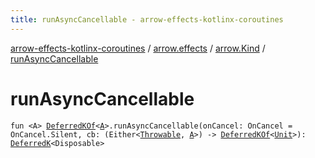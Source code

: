 ```yaml
---
title: runAsyncCancellable - arrow-effects-kotlinx-coroutines
---
```


[arrow-effects-kotlinx-coroutines](../../index.html) / [arrow.effects](../index.html) / [arrow.Kind](index.html) / [runAsyncCancellable](./run-async-cancellable.html)

# runAsyncCancellable

`fun <A> `[`DeferredKOf`](../-deferred-k-of.html)`<`[`A`](run-async-cancellable.html#A)`>.runAsyncCancellable(onCancel: OnCancel = OnCancel.Silent, cb: (Either<`[`Throwable`](https://kotlinlang.org/api/latest/jvm/stdlib/kotlin/-throwable/index.html)`, `[`A`](run-async-cancellable.html#A)`>) -> `[`DeferredKOf`](../-deferred-k-of.html)`<`[`Unit`](https://kotlinlang.org/api/latest/jvm/stdlib/kotlin/-unit/index.html)`>): `[`DeferredK`](../-deferred-k/index.html)`<Disposable>`